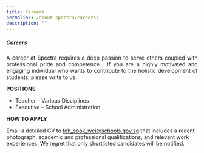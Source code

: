 ```yaml
---
title: Careers
permalink: /about-spectra/careers/
description: ""
---
```

##### **Careers**

<p align="justify">A career at Spectra requires a deep passion to serve others coupled with professional pride and competence.&nbsp; If you are a highly motivated and engaging individual who wants to contribute to the holistic development of students, please write to us. &nbsp;</p>

**POSITIONS**

* Teacher – Various Disciplines
* Executive – School Administration

**HOW TO APPLY**

Email a detailed CV to [toh_sook_wei@schools.gov.sg](mailto:toh_sook_wei@schools.gov.sg) that includes a recent photograph, academic and professional qualifications, and relevant work experiences. We regret that only shortlisted candidates will be notified.